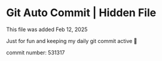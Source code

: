 # Git Auto Commit | Hidden File

This file was added Feb 12, 2025

Just for fun and keeping my daily git commit active 🤪

commit number: 531317
